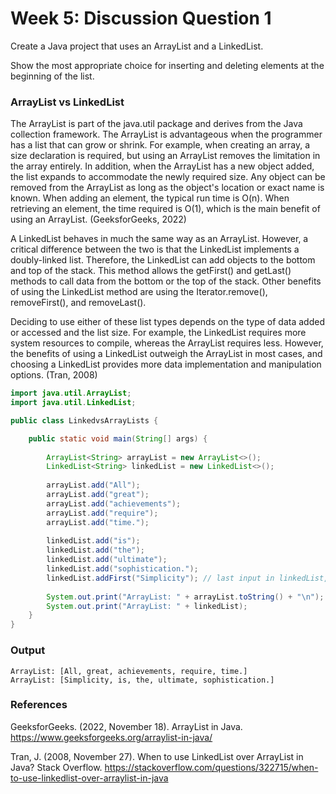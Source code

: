 # Week 5: Discussion Question 1
Create a Java project that uses an ArrayList and a LinkedList. 

Show the most appropriate choice for inserting and deleting elements at the beginning of the list.
### ArrayList vs LinkedList
The ArrayList is part of the java.util package and derives from the Java collection framework. The ArrayList is advantageous when the programmer has a list that can grow or shrink. For example, when creating an array, a size declaration is required, but using an ArrayList removes the limitation in the array entirely. In addition, when the ArrayList has a new object added, the list expands to accommodate the newly required size. Any object can be removed from the ArrayList as long as the object's location or exact name is known. When adding an element, the typical run time is O(n). When retrieving an element, the time required is O(1), which is the main benefit of using an ArrayList. (GeeksforGeeks, 2022)

A LinkedList behaves in much the same way as an ArrayList. However, a critical difference between the two is that the LinkedList implements a doubly-linked list. Therefore, the LinkedList can add objects to the bottom and top of the stack. This method allows the getFirst() and getLast() methods to call data from the bottom or the top of the stack. Other benefits of using the LinkedList method are using the Iterator.remove(), removeFirst(), and removeLast().

Deciding to use either of these list types depends on the type of data added or accessed and the list size. For example, the LinkedList requires more system resources to compile, whereas the ArrayList requires less. However, the benefits of using a LinkedList outweigh the ArrayList in most cases, and choosing a LinkedList provides more data implementation and manipulation options. (Tran, 2008)
``` Java
import java.util.ArrayList;
import java.util.LinkedList;

public class LinkedvsArrayLists {

	public static void main(String[] args) {
		
		ArrayList<String> arrayList = new ArrayList<>();
		LinkedList<String> linkedList = new LinkedList<>();
		
		arrayList.add("All");
		arrayList.add("great");
		arrayList.add("achievements");
		arrayList.add("require");
		arrayList.add("time.");
				
		linkedList.add("is");
		linkedList.add("the");
		linkedList.add("ultimate");
		linkedList.add("sophistication.");
		linkedList.addFirst("Simplicity"); // last input in linkedList, but will display first
		
		System.out.print("ArrayList: " + arrayList.toString() + "\n");
		System.out.print("ArrayList: " + linkedList);
	}
}
```
### Output
``` 
ArrayList: [All, great, achievements, require, time.]
ArrayList: [Simplicity, is, the, ultimate, sophistication.]
```
### References
GeeksforGeeks. (2022, November 18). ArrayList in Java. https://www.geeksforgeeks.org/arraylist-in-java/

Tran, J. (2008, November 27). When to use LinkedList over ArrayList in Java? Stack Overflow. https://stackoverflow.com/questions/322715/when-to-use-linkedlist-over-arraylist-in-java
